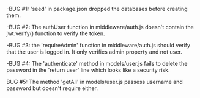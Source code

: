 -BUG #1: 'seed' in package.json dropped the databases before creating them.

-BUG #2: The authUser function in middleware/auth.js doesn't contain the jwt.verify() function to verify the token.

-BUG #3: the 'requireAdmin' function in middleware/auth.js should verify that the user is logged in.  It only verifies admin property and not user.

-BUG #4: The 'authenticate' method in models/user.js fails to delete the password in the 'return user' line which looks like a security risk.

BUG #5: The method 'getAll' in models/user.js passess username and password but doesn't require either.

